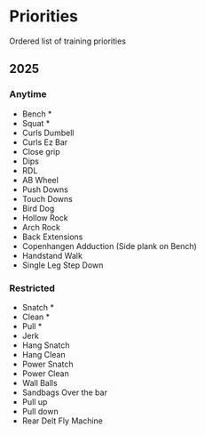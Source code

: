 # Priorities

Ordered list of training priorities

## 2025

### Anytime

- Bench *
- Squat *
- Curls Dumbell
- Curls Ez Bar
- Close grip
- Dips
- RDL
- AB Wheel
- Push Downs
- Touch Downs
- Bird Dog
- Hollow Rock
- Arch Rock
- Back Extensions
- Copenhangen Adduction (Side plank on Bench)
- Handstand Walk
- Single Leg Step Down

### Restricted

- Snatch *
- Clean *
- Pull *
- Jerk
- Hang Snatch
- Hang Clean
- Power Snatch
- Power Clean
- Wall Balls
- Sandbags Over the bar
- Pull up
- Pull down
- Rear Delt Fly Machine
